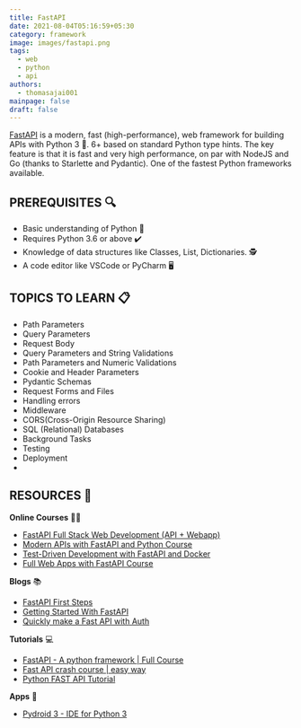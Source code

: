 ```yaml
---
title: FastAPI
date: 2021-08-04T05:16:59+05:30
category: framework
image: images/fastapi.png
tags:
  - web
  - python
  - api
authors:
  - thomasajai001
mainpage: false
draft: false
---
```

[FastAPI](https://fastapi.tiangolo.com/) is a modern, fast (high-performance), web framework for building APIs with Python 3 🐍. 6+ based on standard Python type hints. The key feature is that it is fast and very high performance, on par with NodeJS and Go (thanks to Starlette and Pydantic). One of the fastest Python frameworks available.

## PREREQUISITES 🔍

* Basic understanding of Python 🐍
* Requires Python 3.6 or above ✔️
* Knowledge of data structures like Classes, List, Dictionaries. 
  🕵️
* A code editor like VSCode or PyCharm 🖥️

## TOPICS TO LEARN 📋

* Path Parameters
* Query Parameters
* Request Body
* Query Parameters and String Validations
* Path Parameters and Numeric Validations
* Cookie and Header Parameters
* Pydantic Schemas
* Request Forms and Files
* Handling errors
* Middleware
* CORS(Cross-Origin Resource Sharing)
* SQL (Relational) Databases
* Background Tasks
* Testing
* Deployment
*

## RESOURCES 💼

**Online Courses**  👩‍💻

* [FastAPI Full Stack Web Development (API + Webapp)](https://www.udemy.com/course/fastapi-course/)
* [Modern APIs with FastAPI and Python Course ](https://training.talkpython.fm/courses/getting-started-with-fastapi)
* [Test-Driven Development with FastAPI and Docker](https://testdriven.io/courses/tdd-fastapi/)
* [Full Web Apps with FastAPI Course](https://training.talkpython.fm/courses/full-html-web-applications-with-fastapi)

**Blogs** 📚

* [FastAPI First Steps](https://fastapi.tiangolo.com/tutorial/first-steps/)
* [Getting Started With FastAPI](https://medium.com/swlh/getting-started-with-fastapi-7774e6afe2e4)
* [Quickly make a Fast API with Auth](https://medium.com/swlh/quickly-make-an-api-with-auth-3e1e0ca695ef)

**Tutorials** 💻

* [FastAPI - A python framework | Full Course](https://www.youtube.com/watch?v=7t2alSnE2-I)
* [Fast API crash course | easy way](https://www.youtube.com/watch?v=TQfIUS52QHA)
* [Python FAST API Tutorial](https://www.youtube.com/watch?v=-ykeT6kk4bk)

**Apps** 📱 

* [Pydroid 3 - IDE for Python 3](https://play.google.com/store/apps/details?id=ru.iiec.pydroid3)